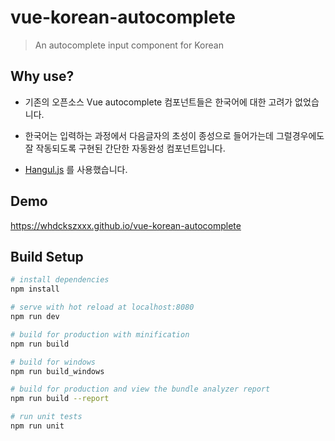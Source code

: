 # vue-korean-autocomplete

> An autocomplete input component for Korean

## Why use?
- 기존의 오픈소스 Vue autocomplete 컴포넌트들은 한국어에 대한 고려가 없었습니다.

- 한국어는 입력하는 과정에서 다음글자의 초성이 종성으로 들어가는데 그럴경우에도 잘 작동되도록 구현된 간단한 자동완성 컴포넌트입니다.

- [Hangul.js](https://github.com/e-/Hangul.js) 를 사용했습니다.

## Demo
https://whdckszxxx.github.io/vue-korean-autocomplete

## Build Setup

``` bash
# install dependencies
npm install

# serve with hot reload at localhost:8080
npm run dev

# build for production with minification
npm run build

# build for windows
npm run build_windows

# build for production and view the bundle analyzer report
npm run build --report

# run unit tests
npm run unit

```
